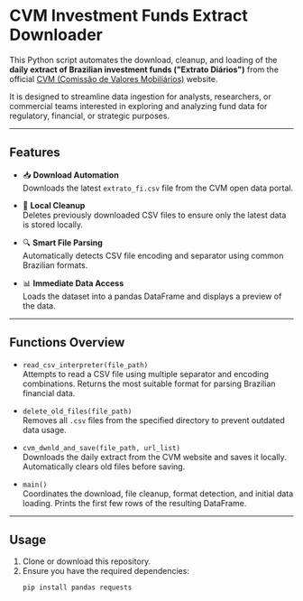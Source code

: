 # CVM Investment Funds Extract Downloader

This Python script automates the download, cleanup, and loading of the **daily extract of Brazilian investment funds ("Extrato Diários")** from the official [CVM (Comissão de Valores Mobiliários)](https://www.gov.br/cvm/pt-br) website.

It is designed to streamline data ingestion for analysts, researchers, or commercial teams interested in exploring and analyzing fund data for regulatory, financial, or strategic purposes.

---

## Features

- 📥 **Download Automation**  
  Downloads the latest `extrato_fi.csv` file from the CVM open data portal.

- 🧹 **Local Cleanup**  
  Deletes previously downloaded CSV files to ensure only the latest data is stored locally.

- 🔍 **Smart File Parsing**  
  Automatically detects CSV file encoding and separator using common Brazilian formats.

- 📊 **Immediate Data Access**  
  Loads the dataset into a pandas DataFrame and displays a preview of the data.

---

## Functions Overview

- `read_csv_interpreter(file_path)`  
  Attempts to read a CSV file using multiple separator and encoding combinations. Returns the most suitable format for parsing Brazilian financial data.

- `delete_old_files(file_path)`  
  Removes all `.csv` files from the specified directory to prevent outdated data usage.

- `cvm_dwnld_and_save(file_path, url_list)`  
  Downloads the daily extract from the CVM website and saves it locally. Automatically clears old files before saving.

- `main()`  
  Coordinates the download, file cleanup, format detection, and initial data loading. Prints the first few rows of the resulting DataFrame.

---

## Usage

1. Clone or download this repository.
2. Ensure you have the required dependencies:
   ```bash
   pip install pandas requests
